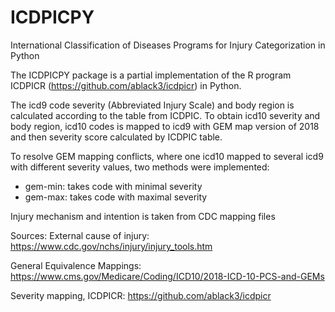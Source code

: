 # ICDPICPY

International Classification of Diseases Programs for Injury Categorization in Python

The ICDPICPY package is a partial implementation of the R program ICDPICR (https://github.com/ablack3/icdpicr) in Python.

The icd9 code severity (Abbreviated Injury Scale) and body region is calculated according to the table from ICDPIC.
To obtain icd10 severity and body region, icd10 codes is mapped to icd9 with GEM map version of 2018 and then severity score calculated by ICDPIC table.

To resolve GEM mapping conflicts, where one icd10 mapped to several icd9 with different severity values, two methods were implemented:
- gem-min: takes code with minimal severity
- gem-max: takes code with maximal severity

Injury mechanism and intention is taken from CDC mapping files

Sources:
External cause of injury: 
https://www.cdc.gov/nchs/injury/injury_tools.htm

General Equivalence Mappings:
https://www.cms.gov/Medicare/Coding/ICD10/2018-ICD-10-PCS-and-GEMs

Severity mapping, ICDPICR:
https://github.com/ablack3/icdpicr